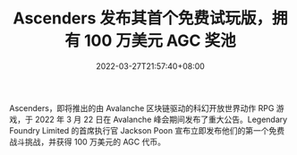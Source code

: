﻿---
title: "Ascenders 发布其首个免费试玩版，拥有 100 万美元 AGC 奖池"
date: 2022-03-27T21:57:40+08:00
lastmod: 2022-03-27T16:45:40+08:00
draft: false
authors: ["Edmond"]
description: "Ascenders，即将推出的由 Avalanche 区块链驱动的科幻开放世界动作 RPG 游戏，于 2022 年 3 月 22 日在 Avalanche 峰会期间发布了重大公告。Legendary Foundry Limited 的首席执行官 Jackson Poon 宣布立即发布他们的第一个免费战斗挑战，并获得 100 万美元的 AGC 代币。"
featuredImage: "ascenders-releases-its-first-free-to-play-demo-with-a-1-million-agc-prize-pool.jpg"
tags: ["Virtual World","虚拟世界","Play to Earn"]
categories: ["news"]
news: ["虚拟世界"]
weight: 
lightgallery: true
pinned: false
recommend: false
recommend1: false
---

Ascenders，即将推出的由 Avalanche 区块链驱动的科幻开放世界动作 RPG 游戏，于 2022 年 3 月 22 日在 Avalanche 峰会期间发布了重大公告。Legendary Foundry Limited 的首席执行官 Jackson Poon 宣布立即发布他们的第一个免费战斗挑战，并获得 100 万美元的 AGC 代币。

<!--more-->


